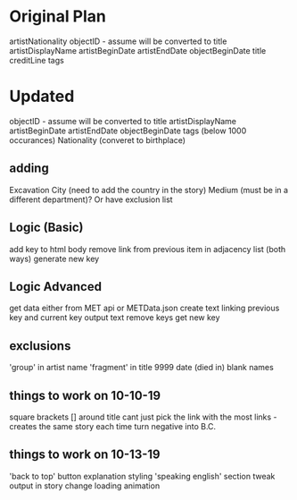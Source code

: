 # Original Plan

artistNationality
objectID - assume will be converted to title
artistDisplayName
artistBeginDate
artistEndDate
objectBeginDate
title
creditLine
tags

# Updated

objectID - assume will be converted to title
artistDisplayName
artistBeginDate
artistEndDate
objectBeginDate
tags (below 1000 occurances)
Nationality (converet to birthplace)
## adding
Excavation
City (need to add the country in the story)
Medium (must be in a different department)? Or have exclusion list 

## Logic (Basic)
add key to html body
remove link from previous item in adjacency list (both ways)
generate new key

## Logic Advanced
get data either from MET api or METData.json
create text linking previous key and current key
output text
remove keys
get new key 

## exclusions
'group' in artist name
'fragment' in title
9999 date (died in)
blank names

## things to work on 10-10-19
square brackets [] around title
cant just pick the link with the most links - creates the same story each time 
turn negative into B.C.


## things to work on 10-13-19
'back to top' button
explanation styling
'speaking english' section
tweak output in story
change loading animation
